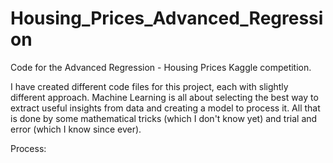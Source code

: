 # Housing_Prices_Advanced_Regression
Code for the Advanced Regression - Housing Prices Kaggle competition.

I have created different code files for this project, each with slightly different approach. Machine Learning is all about selecting the best way to extract useful insights from data and creating a model to process it. All that is done by some mathematical tricks (which I don't know yet) and trial and error (which I know since ever).

Process:
